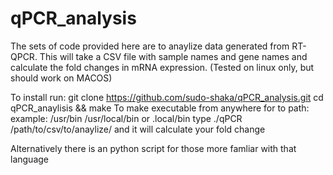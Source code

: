 # qPCR_analysis

The sets of code provided here are to anaylize data generated from RT-QPCR.
This will take a CSV file with sample names and gene names and calculate the fold changes in mRNA expression. 
(Tested on linux only, but should work on MACOS)

To install run:
git clone https://github.com/sudo-shaka/qPCR_analysis.git
cd qPCR_anaylisis && make
To make executable from anywhere for to path: example: /usr/bin /usr/local/bin or .local/bin
type ./qPCR /path/to/csv/to/anaylize/ and it will calculate your fold change

Alternatively there is an python script for those more famliar with that language
